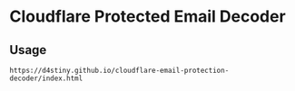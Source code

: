 # Cloudflare Protected Email Decoder
## Usage
```
https://d4stiny.github.io/cloudflare-email-protection-decoder/index.html
```